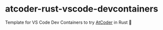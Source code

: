 # atcoder-rust-vscode-devcontainers

Template for VS Code Dev Containers to try [AtCoder](https://atcoder.jp/) in Rust 🦀
